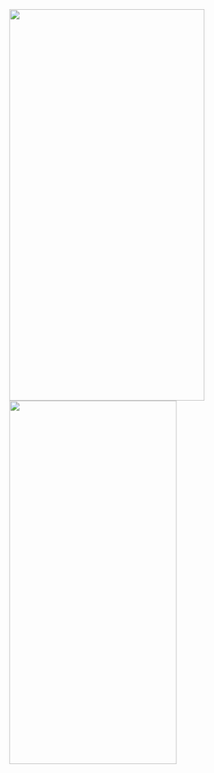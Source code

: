 <img src="https://github.com/gaurav-afk/RestartApp/assets/65609530/8e007941-2c61-419f-ad4e-74dc3c4c7fe1" width="350" height="700">
<img src="https://github.com/gaurav-afk/RestartApp/assets/65609530/509e8c66-c8d4-4878-bfe3-ea2597f0434b" width="300" height="650">

